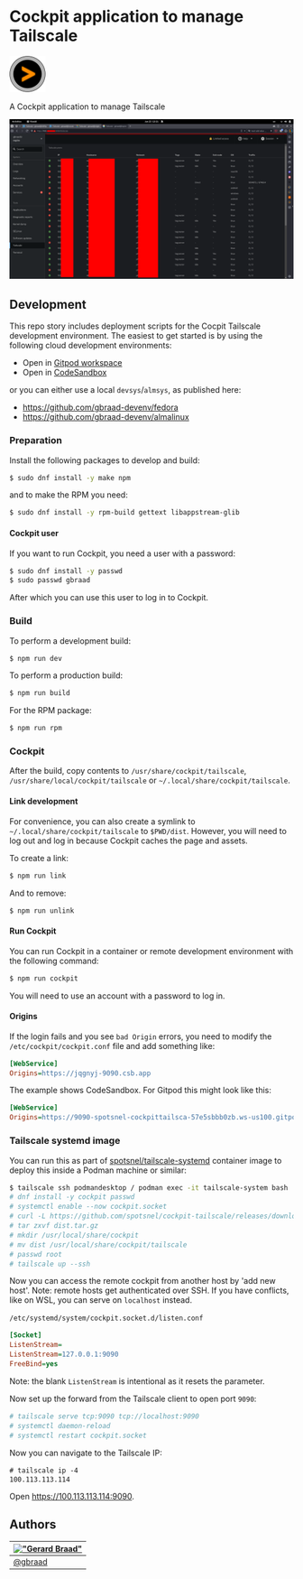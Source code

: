 Cockpit application to manage Tailscale
=======================================

!["Prompt"](https://raw.githubusercontent.com/gbraad/assets/gh-pages/icons/prompt-icon-64.png)


A Cockpit application to manage Tailscale 

![Screenshot](./docs/screenshot.png)



Development
-----------

This repo story includes deployment scripts for the Cocpit Tailscale development environment.
The easiest to get started is by using the following cloud development environments:

  * Open in [Gitpod workspace](https://gitpod.io/#https://github.com/spotsnel/cockpit-tailscale)
  * Open in [CodeSandbox](https://codesandbox.io/p/github/spotsnel/cockpit-tailscale)

or you can either use a local `devsys`/`almsys`, as published here:

  * https://github.com/gbraad-devenv/fedora
  * https://github.com/gbraad-devenv/almalinux



### Preparation

Install the following packages to develop and build:

```bash
$ sudo dnf install -y make npm
```

and to make the RPM you need:

```bash
$ sudo dnf install -y rpm-build gettext libappstream-glib
```


#### Cockpit user

If you want to run Cockpit, you need a user with a password:

```bash
$ sudo dnf install -y passwd
$ sudo passwd gbraad
```

After which you can use this user to log in to Cockpit.


### Build

To perform a development build:
```bash
$ npm run dev
````

To perform a production build:
```bash
$ npm run build
```

For the RPM package:
```bash
$ npm run rpm
```


### Cockpit

After the build, copy contents to `/usr/share/cockpit/tailscale`, `/usr/share/local/cockpit/tailscale` or `~/.local/share/cockpit/tailscale`.

#### Link development

For convenience, you can also create a symlink to `~/.local/share/cockpit/tailscale` to `$PWD/dist`. However, you will need to log out and log in because Cockpit caches the page and assets.

To create a link:

```bash
$ npm run link
```

And to remove:

```bash
$ npm run unlink
```

#### Run Cockpit

You can run Cockpit in a container or remote development environment with the following command:

```bash
$ npm run cockpit
```

You will need to use an account with a password to log in.


#### Origins

If the login fails and you see `bad Origin` errors, you need to modify the `/etc/cockpit/cockpit.conf` file and add something like:

```ini
[WebService]
Origins=https://jqgnyj-9090.csb.app
```

The example shows CodeSandbox. For Gitpod this might look like this:
```ini
[WebService]
Origins=https://9090-spotsnel-cockpittailsca-57e5sbbb0zb.ws-us100.gitpod.io
```


### Tailscale systemd image
You can run this as part of [spotsnel/tailscale-systemd](https://github.com/spotsnel/tailscale-systemd) container image to deploy this inside a Podman machine or similar:
```bash
$ tailscale ssh podmandesktop / podman exec -it tailscale-system bash
# dnf install -y cockpit passwd
# systemctl enable --now cockpit.socket
# curl -L https://github.com/spotsnel/cockpit-tailscale/releases/download/v0.0.1/cockpit-tailscale-v0.0.1.tar.gz -o dist.tar.gz
# tar zxvf dist.tar.gz 
# mkdir /usr/local/share/cockpit
# mv dist /usr/local/share/cockpit/tailscale
# passwd root
# tailscale up --ssh
```

Now you can access the remote cockpit from another host by 'add new host'.
Note: remote hosts get authenticated over SSH. If you have conflicts, like on WSL, you can serve on `localhost` instead.

`/etc/systemd/system/cockpit.socket.d/listen.conf`
```ini
[Socket]
ListenStream=
ListenStream=127.0.0.1:9090
FreeBind=yes
```

Note: the blank `ListenStream` is intentional as it resets the parameter.

Now set up the forward from the Tailscale client to open port `9090`:

```bash
# tailscale serve tcp:9090 tcp://localhost:9090
# systemctl daemon-reload
# systemctl restart cockpit.socket
```

Now you can navigate to the Tailscale IP:
```
# tailscale ip -4
100.113.113.114
```

Open https://100.113.113.114:9090.


Authors
-------

| [!["Gerard Braad"](http://gravatar.com/avatar/e466994eea3c2a1672564e45aca844d0.png?s=60)](http://gbraad.nl "Gerard Braad <me@gbraad.nl>") |
|---|
| [@gbraad](https://gbraad.nl/social)  |
